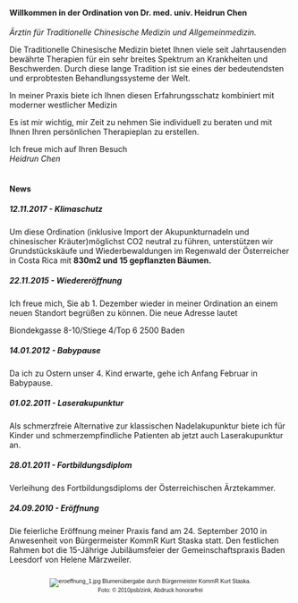 
#### Willkommen in der Ordination von Dr. med. univ. Heidrun Chen
*Ärztin für Traditionelle Chinesische Medizin und Allgemeinmedizin.*

Die Traditionelle Chinesische Medizin bietet Ihnen viele seit Jahrtausenden bewährte Therapien für ein sehr breites Spektrum an Krankheiten und Beschwerden. Durch diese lange Tradition ist sie eines der bedeutendsten und erprobtesten Behandlungssysteme der Welt.

In meiner Praxis biete ich Ihnen diesen Erfahrungsschatz kombiniert mit moderner westlicher Medizin

Es ist mir wichtig, mir Zeit zu nehmen Sie individuell zu beraten und mit Ihnen Ihren persönlichen Therapieplan zu erstellen.

Ich freue mich auf Ihren Besuch  
*Heidrun Chen*

#### <br>News

##### 12.11.2017 - Klimaschutz
Um diese Ordination (inklusive Import der Akupunkturnadeln und chinesischer Kräuter)möglichst CO2 neutral zu führen, unterstützen wir Grundstückskäufe und
Wiederbewaldungen im Regenwald der Österreicher in Costa Rica mit **830m2 und 15 gepflanzten Bäumen.**

##### 22.11.2015 - Wiedereröffnung
Ich freue mich, Sie ab 1. Dezember wieder in meiner Ordination an einem neuen Standort begrüßen zu können. Die neue Adresse lautet

Biondekgasse 8-10/Stiege 4/Top 6
2500 Baden

##### 14.01.2012 - Babypause
Da ich zu Ostern unser 4. Kind erwarte, gehe ich Anfang Februar in Babypause.

##### 01.02.2011 - Laserakupunktur
Als schmerzfreie Alternative zur klassischen Nadelakupunktur biete ich für Kinder und schmerzempfindliche Patienten ab jetzt auch Laserakupunktur an.

##### 28.01.2011 - Fortbildungsdiplom
Verleihung des Fortbildungsdiploms der Österreichischen Ärztekammer.

##### 24.09.2010 - Eröffnung
Die feierliche Eröffnung meiner Praxis fand am 24. September 2010 in Anwesenheit von Bürgermeister KommR Kurt Staska statt. Den festlichen Rahmen bot die 15-Jährige Jubiläumsfeier der Gemeinschaftspraxis Baden Leesdorf von Helene Märzweiler.

<div align="center" style="font-family:'Arial';font-size:10px;">
    <br><img src="assets/eroeffnung_1.jpg" alt="eroeffnung_1.jpg" class="img-responsive center-block">
    Blumenübergabe durch Bürgermeister KommR Kurt Staska.
    <br>Foto: © 2010psb/zink, Abdruck honorarfrei
</div>

<br>